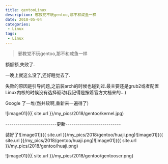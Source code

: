 ```yaml
---
title: gentooLinux
description: 邪教党不玩gentoo,那不和咸鱼一样
date: 2018-05-04
categories:
 - Linux
tags:
 - Linux
---
```


> 邪教党不玩gentoo,那不和咸鱼一样


<!-- more -->


额额额,失败了.

一晚上就这么没了,还好睡觉去了.

失败的原因是引导问题,之前装arch的时候也碰到过.最主要还是grub2或者配置Linux内核的时候没有选择驱动(我记得是按着官方文档来的...)

Google 了一堆(然并软啊,重新来一遍得了)

![image01]({{ site.url }}/my_pics/2018/gentoo/kernel.jpg)


-------------------------更新---------------------------


装好了![image01]({{ site.url }}/my_pics/2018/gentoo/huaji.png)![image01]({{ site.url }}/my_pics/2018/gentoo/huaji.png)![image01]({{ site.url }}/my_pics/2018/gentoo/huaji.png)

![image01]({{ site.url }}/my_pics/2018/gentoo/gentooscr.png)


